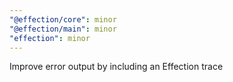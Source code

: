 ```yaml
---
"@effection/core": minor
"@effection/main": minor
"effection": minor
---
```


Improve error output by including an Effection trace
